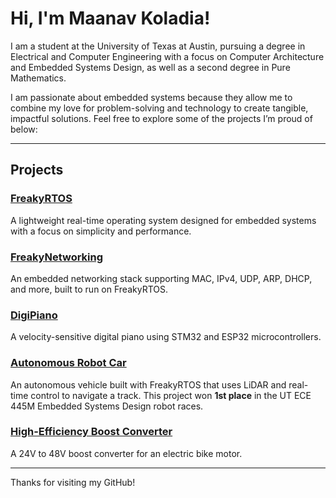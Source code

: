 # Hi, I'm Maanav Koladia!

I am a student at the University of Texas at Austin, pursuing a degree in Electrical and Computer Engineering with a focus on Computer Architecture and Embedded Systems Design, as well as a second degree in Pure Mathematics.  

I am passionate about embedded systems because they allow me to combine my love for problem-solving and technology to create tangible, impactful solutions. Feel free to explore some of the projects I’m proud of below:

---

## Projects

### [FreakyRTOS](https://github.com/maanavkoladia/FreakyRTOS)  
A lightweight real-time operating system designed for embedded systems with a focus on simplicity and performance.

### [FreakyNetworking](https://github.com/maanavkoladia/FreakyNetworking)  
An embedded networking stack supporting MAC, IPv4, UDP, ARP, DHCP, and more, built to run on FreakyRTOS.

### [DigiPiano](https://github.com/maanavkoladia/DigiPiano)  
A velocity-sensitive digital piano using STM32 and ESP32 microcontrollers.  

### [Autonomous Robot Car](https://github.com/maanavkoladia/AutonomousRacingRobot)  
An autonomous vehicle built with FreakyRTOS that uses LiDAR and real-time control to navigate a track. This project won **1st place** in the UT ECE 445M Embedded Systems Design robot races.

### [High-Efficiency Boost Converter](https://github.com/maanavkoladia/BoostConverter)  
A 24V to 48V boost converter for an electric bike motor.  

---

Thanks for visiting my GitHub!
